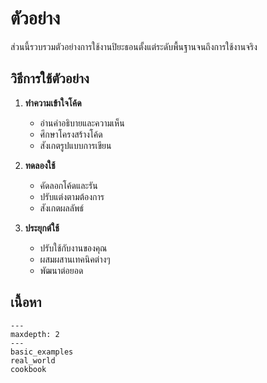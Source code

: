 # ตัวอย่าง

ส่วนนี้รวบรวมตัวอย่างการใช้งานปิยะธอนตั้งแต่ระดับพื้นฐานจนถึงการใช้งานจริง

## วิธีการใช้ตัวอย่าง

1. **ทำความเข้าใจโค้ด**
   - อ่านคำอธิบายและความเห็น
   - ศึกษาโครงสร้างโค้ด
   - สังเกตรูปแบบการเขียน

2. **ทดลองใช้**
   - คัดลอกโค้ดและรัน
   - ปรับแต่งตามต้องการ
   - สังเกตผลลัพธ์

3. **ประยุกต์ใช้**
   - ปรับใช้กับงานของคุณ
   - ผสมผสานเทคนิคต่างๆ
   - พัฒนาต่อยอด

## เนื้อหา

```{toctree}
---
maxdepth: 2
---
basic_examples
real_world
cookbook
```
